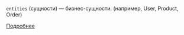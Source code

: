 `entities` (сущности) — бизнес-сущности. (например, User, Product, Order)

[Подробнее](https://feature-sliced.design/ru/docs/get-started/overview)
